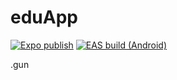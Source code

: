 # eduApp

[![Expo publish](https://github.com/sawaYch/eduApp/actions/workflows/expo_publish.yml/badge.svg)](https://github.com/sawaYch/eduApp/actions/workflows/expo_publish.yml) [![EAS build (Android)](https://github.com/sawaYch/eduApp/actions/workflows/eas_build.yml/badge.svg)](https://github.com/sawaYch/eduApp/actions/workflows/eas_build.yml)

.gun
